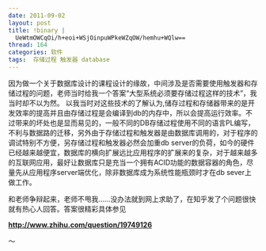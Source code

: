 ```yaml
---
date: 2011-09-02
layout: post
title: !binary |
  UeWtmOWCqOi/h+eoi+WSjOinpuWPkeWZqOW/hemhu+WQlw==
thread: 164
categories: 软件
tags:  存储过程 触发器 database
---
```



因为做一个关于数据库设计的课程设计的缘故，中间涉及是否需要使用触发器和存储过程的问题，老师当时给我一个答案“大型系统必须要存储过程这样的技术”，我当时却不以为然。
以我当时对这些技术的了解认为,储存过程和存储器带来的是开发效率的提高并且由存储过程是会编译到db的内存中，所以会提高运行效率。不过带来的坏处也是显而易见的，一般不同的DB存储过程使用不同的语言PL编写，不利与数据路的迁移，另外由于存储过程和触发器是由数据库调用的，对于程序的调试特别不方便，另存储过程和触发器必然会加重db server的负荷，如今的硬件已经越来越便宜，数据库的横向扩展远比应用程序的扩展来的复杂，对于越来越多的互联网应用，最好让数据库只是充当一个拥有ACID功能的数据容器的角色，尽量先从应用程序server端优化，除非数据库成为系统性能瓶颈时才在db sever上做工作。

和老师争辩起来，老师不甩我……没办法就到网上求助了，在知乎发了个问题很快就有热心人回答。答案很精彩具体参见

**<a href="http://www.zhihu.com/question/19749126">http://www.zhihu.com/question/19749126</a>**



～